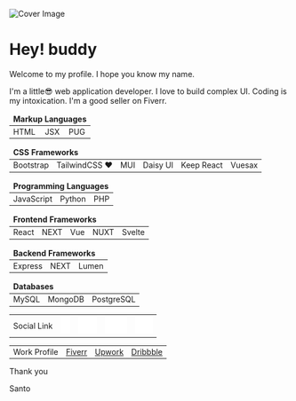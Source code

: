 ![Cover Image](./assets/images/Santo-Khan-c.png)

# Hey! buddy

Welcome to my profile. I hope you know my name.

I'm a little😎 web application developer. I love to build complex UI. Coding is my intoxication. I'm a good seller on Fiverr.

<table>
  <thead>
    <tr>
      <td colspan="3"><strong>Markup Languages</strong></td>
    </tr>
  </thead>
  <tbody>
    <tr>
      <td>HTML</td>
      <td>JSX</td>
      <td>PUG</td>
    </tr>
  </tbody>
</table>

<table>
  <thead>
    <tr>
      <td colspan="6"><strong>CSS Frameworks</strong></td>
    </tr>
  </thead>
  <tbody>
    <tr>
      <td>Bootstrap</td>
      <td>TailwindCSS ❤</td>
      <td>MUI</td>
      <td>Daisy UI</td>
      <td>Keep React</td>
      <td>Vuesax</td>
    </tr>
  </tbody>
</table>

<table>
  <thead>
    <tr>
      <td colspan="3"><strong>Programming Languages</strong></td>
    </tr>
  </thead>
  <tbody>
    <tr>
      <td>JavaScript</td>
      <td>Python</td>
      <td>PHP</td>
    </tr>
  </tbody>
</table>

<table>
  <thead>
    <tr>
      <td colspan="5"><strong>Frontend Frameworks</strong></td>
    </tr>
  </thead>
  <tbody>
    <tr>
      <td>React</td>
      <td>NEXT</td>
      <td>Vue</td>
      <td>NUXT</td>
      <td>Svelte</td>
    </tr>
  </tbody>
</table>

<table>
  <thead>
    <tr>
      <td colspan="5"><strong>Backend Frameworks</strong></td>
    </tr>
  </thead>
  <tbody>
    <tr>
      <td>Express</td>
      <td>NEXT</td>
      <td>Lumen</td>
    </tr>
  </tbody>
</table>

<table>
  <thead>
    <tr>
      <td colspan="3"><strong>Databases</strong></td>
    </tr>
  </thead>
  <tbody>
    <tr>
      <td>MySQL</td>
      <td>MongoDB</td>
      <td>PostgreSQL</td>
    </tr>
  </tbody>
</table>

<table>
  <tbody>
    <tr>
      <td>Social Link</td>
      <td><a href="https://fiverr.com/santokhan494"><img src="./assets/images/facebook.svg" alt="Facebook"></a></td>
      <td><a href="https://instagram.com/santokhan1999"><img src="./assets/images/instagram.svg" alt="Instagram"></a></td>
      <td><a href="https://instagram.com/santokhan_"><img src="./assets/images/twitter.svg" alt="Twitter"></a></td>
      <td><a href="https://linkedin.com/in/santokhan1999"><img src="./assets/images/linkedin.svg" alt="linkedin"></a></td>
    </tr>
  </tbody>
</table>

<table>
  <tr>
    <td> Work Profile </td>
    <td><a href="https://fiverr.com/santokhan494">Fiverr</a></td>
    <td><a href="https://www.upwork.com/freelancers/~013de8e004b41e7e82">Upwork</a></td>
    <td><a href="https://dribbble.com/santokhan">Dribbble</a></td>
  </tr>
</table>

Thank you

Santo
